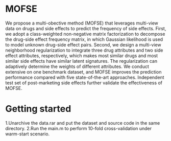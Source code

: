 # MOFSE
We propose a multi-obective method (MOFSE) that leverages multi-view data on drugs and side effects to predict the frequency of side effects. First, we adopt a class-weighted non-negative matrix factorization to decompose the drug-side effect frequency matrix, in which Gaussian likelihood is used to model unknown drug-side effect pairs. Second, we design a multi-view neighborhood regularization to integrate three drug attributes and two side effect attributes, respectively, which makes most similar drugs and most similar side effects have similar latent signatures. The regularization can adaptively determine the weights of different attributes. We conduct extensive on one benchmark dataset, and MOFSE improves the prediction performance compared with five state-of-the-art approaches. Independent test set of post-marketing side effects further validate the effectiveness of MOFSE.
# Getting started
1.Unarchive the data.rar and put the dataset and source code in the same directory.
2.Run the main.m to perform 10-fold cross-validation under warm-start scenario.
